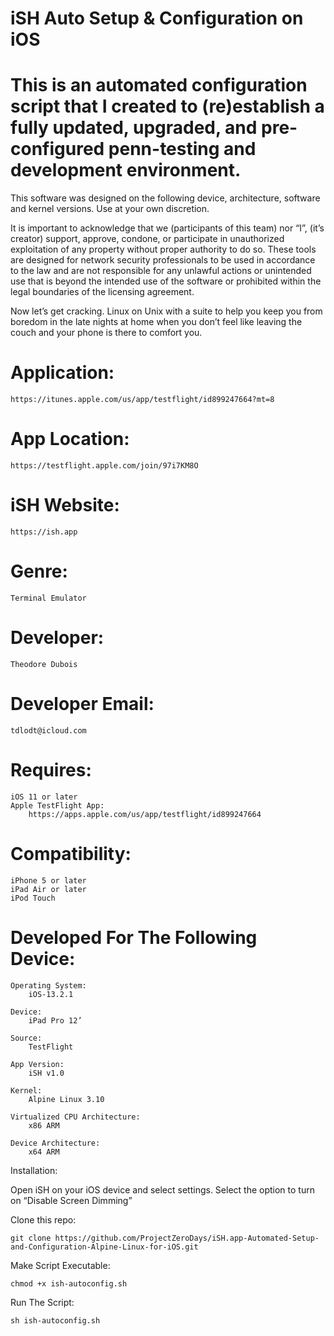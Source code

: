 # iSH Auto Setup & Configuration on iOS

# This is an automated configuration script that I created to (re)establish a fully updated, upgraded, and pre-configured penn-testing and development environment. 

This software was designed on the following device, architecture, software and kernel versions. Use at your own discretion.

It is important to acknowledge that we (participants of this team) nor “I”, (it’s creator) support, approve, condone, or participate in unauthorized exploitation of any property without proper authority to do so. These tools are designed for network security professionals to be used in accordance to the law and are not responsible for any  unlawful actions or unintended use that is beyond the intended use of the software or prohibited within the legal boundaries of the licensing agreement.

Now let’s get cracking. Linux on Unix with a suite to help you keep you from boredom in the late nights at home when you don’t feel like leaving the couch and your phone is there to comfort you.

# Application:
    https://itunes.apple.com/us/app/testflight/id899247664?mt=8

# App Location:
    https://testflight.apple.com/join/97i7KM8O

# iSH Website:
    https://ish.app

# Genre:
    Terminal Emulator 

# Developer:
    Theodore Dubois

# Developer Email:
    tdlodt@icloud.com

# Requires:
    iOS 11 or later
    Apple TestFlight App:
        https://apps.apple.com/us/app/testflight/id899247664

# Compatibility:
    iPhone 5 or later
    iPad Air or later
    iPod Touch

# Developed For The Following Device:

    Operating System:
        iOS-13.2.1

    Device:
        iPad Pro 12’

    Source:
        TestFlight 

    App Version:
        iSH v1.0

    Kernel:
        Alpine Linux 3.10 

    Virtualized CPU Architecture:
        x86 ARM

    Device Architecture:
        x64 ARM

Installation: 

Open iSH on your iOS device and select settings. Select the option to turn on “Disable Screen Dimming”

Clone this repo:

    git clone https://github.com/ProjectZeroDays/iSH.app-Automated-Setup-and-Configuration-Alpine-Linux-for-iOS.git

Make Script Executable:

    chmod +x ish-autoconfig.sh

Run The Script:

    sh ish-autoconfig.sh
